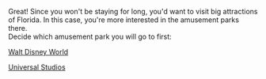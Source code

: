 Great! Since you won't be staying for long, you'd want to visit big attractions of Florida. In this case, you're more interested in the amusement parks there.  
Decide which amusement park you will go to first:

[Walt Disney World](options.md)

[Universal Studios](options2.md)
